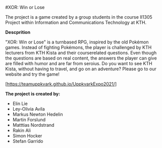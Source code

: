 #XOR: Win or Lose

The project is a game created by a group students in the course II1305 Project within Information and Communications Technology at KTH.

**Descprition**

"XOR: Win or Lose" is a turnbased RPG, inspired by the old Pokémon games. Instead of fighting Pokémons, the player is challenged by KTH lecturers from KTH Kista and their courserelated questions. Even though the questions are based on real content, the answers the player can give are filled with humor and are far from seroius. Do you want to see KTH Kista, without having to travel, and go on an adventure? Please go to our website and try the game!


[https://teamuppkvark.github.io/UppkvarkExpo2021/]

**The project is created by:**
- Elin Lie
- Ley-Olivia Avila
- Markus Newton Hedelin
- Martin Forslund
- Matttias Nordstrand
- Rakin Ali
- Simon Hocker 
- Stefan Garrido

